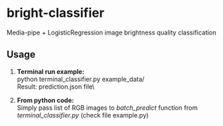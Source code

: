 # bright-classifier
Media-pipe + LogisticRegression image brightness quality classification


## Usage
1) **Terminal run example:**\
python terminal_classifier.py example_data/\
Result: prediction.json file\

2) **From python code:**\
Simply pass list of RGB images to _batch_predict_ function from _terminal_classifier.py_ (check file example.py)
